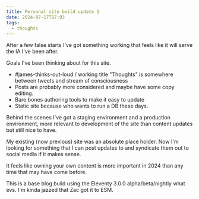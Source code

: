```yaml
---
title: Personal site build update 1
date: 2024-07-17T17:03
tags:
  - thoughts
---
```


After a few false starts I've got something working that feels like it will serve the IA I've been after.

Goals I've been thinking about for this site.

* #james-thinks-out-loud / working title "Thoughts" is somewhere between tweets and stream of consciousness
* Posts are probably more considered and maybe have some copy editing.
* Bare bones authoring tools to make it easy to update
* Static site because who wants to run a DB these days.

Behind the scenes I've got a staging environment and a production environment, more relevant to development of the site than content updates but still nice to have.

My existing (now previous) site was an absolute place holder. Now I'm looking for something that I can post updates to and syndicate them out to social media if it makes sense.

It feels like owning your own content is more important in 2024 than any time that may have come before.

This is a base blog build using the Eleventy 3.0.0 alpha/beta/nightly what evs. I'm kinda jazzed that Zac got it to ESM.

